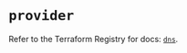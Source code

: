 # `provider`

Refer to the Terraform Registry for docs: [`dns`](https://registry.terraform.io/providers/hashicorp/dns/3.4.2/docs).
